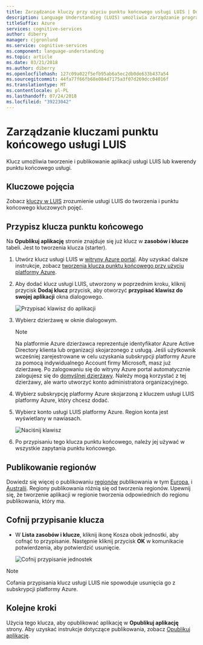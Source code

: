 ```yaml
---
title: Zarządzanie kluczy przy użyciu punktu końcowego usługi LUIS | Dokumentacja firmy Microsoft
description: Language Understanding (LUIS) umożliwia zarządzanie programowego interfejsu API, punktu końcowego i klucze zewnętrzne.
titleSuffix: Azure
services: cognitive-services
author: diberry
manager: cjgronlund
ms.service: cognitive-services
ms.component: language-understanding
ms.topic: article
ms.date: 03/21/2018
ms.author: diberry
ms.openlocfilehash: 127c09a022f5efb95ab6a5ec2db0de633b437a54
ms.sourcegitcommit: 44fa77f66fb68e084d7175a3f07d269dcc04016f
ms.translationtype: MT
ms.contentlocale: pl-PL
ms.lasthandoff: 07/24/2018
ms.locfileid: "39223042"
---
```

# <a name="manage-your-luis-endpoint-keys"></a>Zarządzanie kluczami punktu końcowego usługi LUIS
Klucz umożliwia tworzenie i publikowanie aplikacji usługi LUIS lub kwerendy punktu końcowego usługi. 

<a name="programmatic-key" ></a>
<a name="authoring-key" ></a>
<a name="endpoint-key" ></a>
<a name="use-endpoint-key-in-query" ></a>
<a name="api-usage-of-ocp-apim-subscription-key" ></a>
<a name="key-limits" ></a>
<a name="key-limit-errors" ></a>
## <a name="key-concepts"></a>Kluczowe pojęcia
Zobacz [kluczy w LUIS](luis-concept-keys.md) zrozumienie usługi LUIS do tworzenia i punktu końcowego kluczowych pojęć.

<a name="create-and-use-an-endpoint-key"></a>
## <a name="assign-endpoint-key"></a>Przypisz klucza punktu końcowego
Na **Opublikuj aplikację** stronie znajduje się już klucz w **zasobów i klucze** tabeli. Jest to tworzenia klucza (starter). 

1. Utwórz klucz usługi LUIS w [witryny Azure portal](https://portal.azure.com). Aby uzyskać dalsze instrukcje, zobacz [tworzenia klucza punktu końcowego przy użyciu platformy Azure](luis-how-to-azure-subscription.md).
 
2. Aby dodać klucz usługi LUIS, utworzony w poprzednim kroku, kliknij przycisk **Dodaj klucz** przycisk, aby otworzyć **przypisać klawisz do swojej aplikacji** okna dialogowego. 

    ![Przypisać klawisz do aplikacji](./media/luis-manage-keys/assign-key.png)
3. Wybierz dzierżawę w oknie dialogowym. 
 
    > [!Note]
    > Na platformie Azure dzierżawca reprezentuje identyfikator Azure Active Directory klienta lub organizacji skojarzonego z usługą. Jeśli użytkownik wcześniej zarejestrowane w celu uzyskania subskrypcji platformy Azure za pomocą indywidualnego Account firmy Microsoft, masz już dzierżawę. Po zalogowaniu się do witryny Azure portal automatycznie zalogujesz się do [domyślnej dzierżawy](https://docs.microsoft.com/azure/active-directory/develop/active-directory-howto-tenant). Należy mogą korzystać z tej dzierżawy, ale warto utworzyć konto administratora organizacyjnego.

4. Wybierz subskrypcję platformy Azure skojarzoną z kluczem usługi LUIS platformy Azure, który chcesz dodać.

5. Wybierz konto usługi LUIS platformy Azure. Region konta jest wyświetlany w nawiasach. 

    ![Naciśnij klawisz](./media/luis-manage-keys/assign-key-filled-out.png)

6. Po przypisaniu tego klucza punktu końcowego, należy jej używać w wszystkie zapytania punktu końcowego. 

<!-- content moved to luis-reference-regions.md, need replacement links-->
<a name="regions-and-keys"></a>
<a name="publishing-to-europe"></a>
<a name="publishing-to-australia"></a>

## <a name="publishing-regions"></a>Publikowanie regionów
Dowiedz się więcej o publikowaniu [regionów](luis-reference-regions.md) publikowania w tym [Europa](luis-reference-regions.md#publishing-to-europe), i [Australii](luis-reference-regions.md#publishing-to-australia). Regiony publikowania różnią się od tworzenia regionów. Upewnij się, że tworzenie aplikacji w regionie tworzenia odpowiednich do regionu publikowania, który ma.

## <a name="unassign-key"></a>Cofnij przypisanie klucza

* W **Lista zasobów i klucze**, kliknij ikonę Kosza obok jednostki, aby cofnąć to przypisanie. Następnie kliknij przycisk **OK** w komunikacie potwierdzenia, aby potwierdzić usunięcie.
 
    ![Cofnij przypisanie jednostek](./media/luis-manage-keys/unassign-key.png)

> [!NOTE]
> Cofania przypisania klucz usługi LUIS nie spowoduje usunięcia go z subskrypcji platformy Azure.

## <a name="next-steps"></a>Kolejne kroki

Użycia tego klucza, aby opublikować aplikację w **Opublikuj aplikację** strony. Aby uzyskać instrukcje dotyczące publikowania, zobacz [Opublikuj aplikację](luis-how-to-publish-app.md).